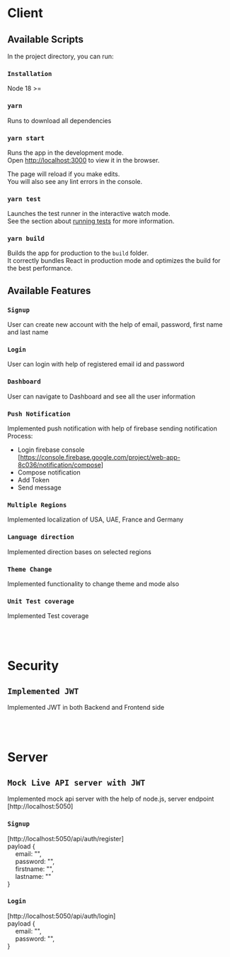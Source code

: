 # Client

## Available Scripts

In the project directory, you can run:

### `Installation`
Node 18 >=


### `yarn`
Runs to download all dependencies

### `yarn start`

Runs the app in the development mode.\
Open [http://localhost:3000](http://localhost:3000) to view it in the browser.

The page will reload if you make edits.\
You will also see any lint errors in the console.

### `yarn test`

Launches the test runner in the interactive watch mode.\
See the section about [running tests](https://facebook.github.io/create-react-app/docs/running-tests) for more information.

### `yarn build`

Builds the app for production to the `build` folder.\
It correctly bundles React in production mode and optimizes the build for the best performance.

## Available Features

### `Signup`

User can create new account with the help of email, password, first name and last name

### `Login`

User can login with help of registered email id and password

### `Dashboard`

User can navigate to Dashboard and see all the user information

### `Push Notification`

Implemented push notification with help of firebase
sending notification Process:
- Login firebase console [https://console.firebase.google.com/project/web-app-8c036/notification/compose]
- Compose notification
- Add Token
- Send message

### `Multiple Regions`

Implemented localization of USA, UAE, France and Germany

### `Language direction`

Implemented direction bases on selected regions

### `Theme Change`

Implemented functionality to change theme and mode also

### `Unit Test coverage`

Implemented Test coverage 

<br/>
<br/>

# Security

## `Implemented JWT`

Implemented JWT in both Backend and Frontend side

<br/>
<br/>

# Server

## `Mock Live API server with JWT`

Implemented mock api server with the help of node.js, server endpoint [http://localhost:5050]

### `Signup`
[http://localhost:5050/api/auth/register] \
payload { \
&emsp; email: "", \
&emsp; password: "", \
&emsp; firstname: "", \
&emsp; lastname: "" \
}

### `Login`
[http://localhost:5050/api/auth/login] \
payload { \
&emsp; email: "", \
&emsp; password: "", \
}
